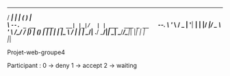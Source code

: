  _____                  _   _ _____               
/  ___|                | | ( )_   _|              
\ `--. _ __   ___  _ __| |_|/  | | ___  ___ _ __  
 `--. \ '_ \ / _ \| '__| __|   | |/ __|/ _ \ '_ \ 
/\__/ / |_) | (_) | |  | |_   _| |\__ \  __/ | | |
\____/| .__/ \___/|_|   \__|  \___/___/\___|_| |_|
      | |                                         
      |_|                                         

Projet-web-groupe4






Participant :
0 -> deny
1 -> accept
2 -> waiting
